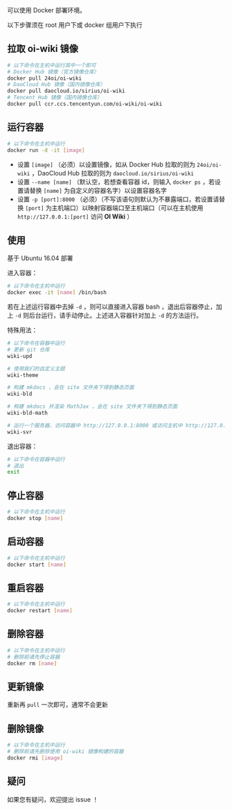 可以使用 Docker 部署环境。

以下步骤须在 root 用户下或 docker 组用户下执行

## 拉取 oi-wiki 镜像

```bash
# 以下命令在主机中运行其中一个即可
# Docker Hub 镜像（官方镜像仓库）
docker pull 24oi/oi-wiki
# DaoCloud Hub 镜像（国内镜像仓库）
docker pull daocloud.io/sirius/oi-wiki
# Tencent Hub 镜像（国内镜像仓库）
docker pull ccr.ccs.tencentyun.com/oi-wiki/oi-wiki
```

## 运行容器

```bash
# 以下命令在主机中运行
docker run -d -it [image]
```

-   设置 `[image]` （必须）以设置镜像，如从 Docker Hub 拉取的则为 `24oi/oi-wiki` ，DaoCloud Hub 拉取的则为 `daocloud.io/sirius/oi-wiki`
-   设置 `--name [name]` （默认空，若想查看容器 id，则输入 `docker ps` ，若设置请替换 `[name]` 为自定义的容器名字）以设置容器名字
-   设置 `-p [port]:8000` （必须）（不写该语句则默认为不暴露端口，若设置请替换 `[port]` 为主机端口）以映射容器端口至主机端口（可以在主机使用 `http://127.0.0.1:[port]` 访问 **OI Wiki** ）

## 使用

基于 Ubuntu 16.04 部署

进入容器：

```bash
# 以下命令在主机中运行
docker exec -it [name] /bin/bash
```

若在上述运行容器中去掉 `-d` ，则可以直接进入容器 bash ，退出后容器停止，加上 `-d` 则后台运行，请手动停止。上述进入容器针对加上 `-d` 的方法运行。

特殊用法：

```bash
# 以下命令在容器中运行
# 更新 git 仓库
wiki-upd

# 使用我们的自定义主题
wiki-theme

# 构建 mkdocs ，会在 site 文件夹下得到静态页面
wiki-bld

# 构建 mkdocs 并渲染 MathJax ，会在 site 文件夹下得到静态页面
wiki-bld-math

# 运行一个服务器，访问容器中 http://127.0.0.1:8000 或访问主机中 http://127.0.0.1:[port] 可以查看效果
wiki-svr
```

退出容器：

```bash
# 以下命令在容器中运行
# 退出
exit
```

## 停止容器

```bash
# 以下命令在主机中运行
docker stop [name]
```

## 启动容器

```bash
# 以下命令在主机中运行
docker start [name]
```

## 重启容器

```bash
# 以下命令在主机中运行
docker restart [name]
```

## 删除容器

```bash
# 以下命令在主机中运行
# 删除前请先停止容器
docker rm [name]
```

## 更新镜像

重新再 `pull` 一次即可，通常不会更新

## 删除镜像

```bash
# 以下命令在主机中运行
# 删除前请先删除使用 oi-wiki 镜像构建的容器
docker rmi [image]
```

## 疑问

如果您有疑问，欢迎提出 issue ！
